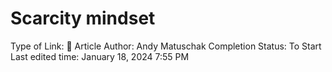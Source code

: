 # Scarcity mindset

Type of Link: 📝 Article
Author: Andy Matuschak
Completion Status: To Start
Last edited time: January 18, 2024 7:55 PM